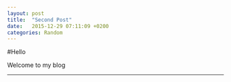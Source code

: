 ```yaml
---
layout: post
title:  "Second Post"
date:   2015-12-29 07:11:09 +0200
categories: Random
---
```


#Hello

Welcome to my blog


---
